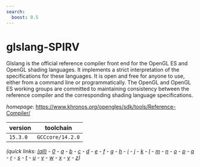 ```yaml
---
search:
  boost: 0.5
---
```

# glslang-SPIRV

Glslang is the official reference compiler front end for the OpenGL ES and OpenGL shading languages. It implements a strict interpretation of the specifications for these languages. It is open and free for anyone to use, either from a command line or programmatically. The OpenGL and OpenGL ES working groups are committed to maintaining consistency between the reference compiler and the corresponding shading language specifications.

*homepage*: <https://www.khronos.org/opengles/sdk/tools/Reference-Compiler/>

version | toolchain
--------|----------
``15.3.0`` | ``GCCcore/14.2.0``


*(quick links: [(all)](../index.md) - [0](../0/index.md) - [a](../a/index.md) - [b](../b/index.md) - [c](../c/index.md) - [d](../d/index.md) - [e](../e/index.md) - [f](../f/index.md) - [g](../g/index.md) - [h](../h/index.md) - [i](../i/index.md) - [j](../j/index.md) - [k](../k/index.md) - [l](../l/index.md) - [m](../m/index.md) - [n](../n/index.md) - [o](../o/index.md) - [p](../p/index.md) - [q](../q/index.md) - [r](../r/index.md) - [s](../s/index.md) - [t](../t/index.md) - [u](../u/index.md) - [v](../v/index.md) - [w](../w/index.md) - [x](../x/index.md) - [y](../y/index.md) - [z](../z/index.md))*

